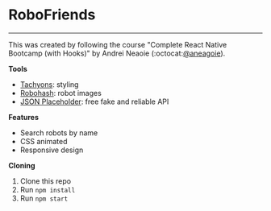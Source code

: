 # RoboFriends
---

This was created by following the course "Complete React Native Bootcamp (with Hooks)" by Andrei Neaoie (:octocat:[@aneagoie](https://github.com/aneagoie)).

**Tools**
* [Tachyons](https://tachyons.io/): styling
* [Robohash](https://robohash.org/): robot images
* [JSON Placeholder](https://jsonplaceholder.typicode.com/): free fake and reliable API

**Features**
* Search robots by name
* CSS animated
* Responsive design

**Cloning**
1. Clone this repo
2. Run `npm install`
3. Run `npm start`